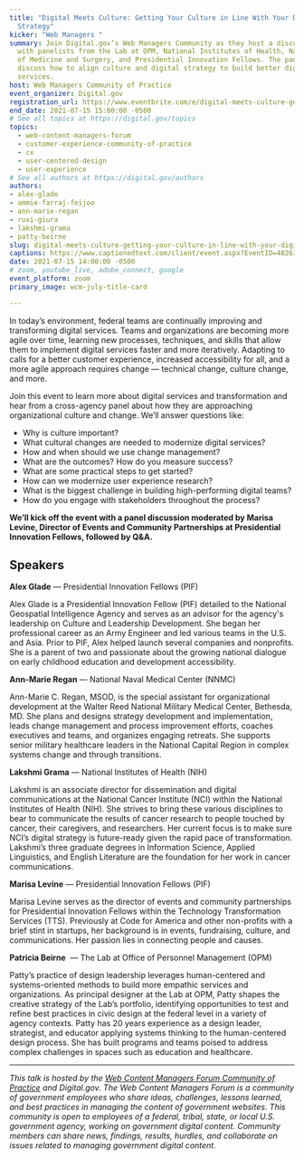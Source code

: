 ```yaml
---
title: "Digital Meets Culture: Getting Your Culture in Line With Your Digital
  Strategy"
kicker: "Web Managers "
summary: Join Digital.gov’s Web Managers Community as they host a discussion
  with panelists from the Lab at OPM, National Institutes of Health, Navy Bureau
  of Medicine and Surgery, and Presidential Innovation Fellows. The panel will
  discuss how to align culture and digital strategy to build better digital
  services.
host: Web Managers Community of Practice
event_organizer: Digital.gov
registration_url: https://www.eventbrite.com/e/digital-meets-culture-getting-your-culture-in-line-with-digital-strategy-tickets-161936391105
end_date: 2021-07-15 15:00:00 -0500
# See all topics at https://digital.gov/topics
topics:
  - web-content-managers-forum
  - customer-experience-community-of-practice
  - cx
  - user-centered-design
  - user-experience
# See all authors at https://digital.gov/authors
authors:
- alex-glade
- ammie-farraj-feijoo
- ann-marie-regan
- ruxi-giura
- lakshmi-grama
- patty-beirne
slug: digital-meets-culture-getting-your-culture-in-line-with-your-digital-strategy
captions: https://www.captionedtext.com/client/event.aspx?EventID=4826360&CustomerID=321
date: 2021-07-15 14:00:00 -0500
# zoom, youtube_live, adobe_connect, google
event_platform: zoom
primary_image: wcm-july-title-card

---
```


In today’s environment, federal teams are continually improving and transforming digital services. Teams and organizations are becoming more agile over time, learning new processes, techniques, and skills that allow them to implement digital services faster and more iteratively. Adapting to calls for a better customer experience, increased accessibility for all, and a more agile approach requires change — technical change, culture change, and more. 

Join this event to learn more about digital services and transformation and hear from a cross-agency panel about how they are approaching organizational culture and change. We’ll answer questions like: 

* Why is culture important?
* What cultural changes are needed to modernize digital services?
* How and when should we use change management?
* What are the outcomes? How do you measure success?
* What are some practical steps to get started?
* How can we modernize user experience research?
* What is the biggest challenge in building high-performing digital teams?
* How do you engage with stakeholders throughout the process?

**We’ll kick off the event with a panel discussion moderated by Marisa Levine, Director of Events and Community Partnerships at Presidential Innovation Fellows, followed by Q&A.**

## Speakers

**Alex Glade** — Presidential Innovation Fellows (PIF)

Alex Glade is a Presidential Innovation Fellow (PIF) detailed to the National Geospatial Intelligence Agency and serves as an advisor for the agency's leadership on Culture and Leadership Development. She began her professional career as an Army Engineer and led various teams in the U.S. and Asia. Prior to PIF, Alex helped launch several companies and nonprofits. She is a parent of two and passionate about the growing national dialogue on early childhood education and development accessibility.

**Ann-Marie Regan** —  National Naval Medical Center (NNMC)

Ann-Marie C. Regan, MSOD, is the special assistant for organizational development at the Walter Reed National Military Medical Center, Bethesda, MD. She plans and designs strategy development and implementation, leads change management and process improvement efforts, coaches executives and teams, and organizes engaging retreats. She supports senior military healthcare leaders in the National Capital Region in complex systems change and through transitions.

**Lakshmi Grama** — National Institutes of Health (NIH)

Lakshmi is an associate director for dissemination and digital communications at the National Cancer Institute (NCI) within the National Institutes of Health (NIH). She strives to bring these various disciplines to bear to communicate the results of cancer research to people touched by cancer, their caregivers, and researchers. Her current focus is to make sure NCI’s digital strategy is future-ready given the rapid pace of transformation. Lakshmi’s three graduate degrees in Information Science, Applied Linguistics, and English Literature are the foundation for her work in cancer communications.

**Marisa Levine** — Presidential Innovation Fellows (PIF)

Marisa Levine serves as the director of events and community partnerships for Presidential Innovation Fellows within the Technology Transformation Services (TTS). Previously at Code for America and other non-profits with a brief stint in startups, her background is in events, fundraising, culture, and communications. Her passion lies in connecting people and causes.

**Patricia Beirne**  — The Lab at Office of Personnel Management (OPM)

Patty’s practice of design leadership leverages human-centered and systems-oriented methods to build more empathic services and organizations. As principal designer at the Lab at OPM, Patty shapes the creative strategy of the Lab’s portfolio, identifying opportunities to test and refine best practices in civic design at the federal level in a variety of agency contexts. Patty has 20 years experience as a design leader, strategist, and educator applying systems thinking to the human-centered design process. She has built programs and teams poised to address complex challenges in spaces such as education and healthcare.

- - -

*This talk is hosted by the [Web Content Managers Forum Community of Practice](https://digital.gov/communities/web-content-managers) and Digital.gov. The Web Content Managers Forum is a community of government employees who share ideas, challenges, lessons learned, and best practices in managing the content of government websites. This community is open to employees of a federal, tribal, state, or local U.S. government agency, working on government digital content. Community members can share news, findings, results, hurdles, and collaborate on issues related to managing government digital content.*

